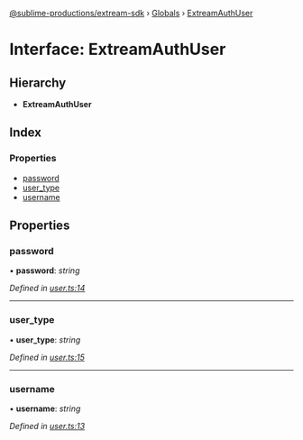 [@sublime-productions/extream-sdk](../README.md) › [Globals](../globals.md) › [ExtreamAuthUser](extreamauthuser.md)

# Interface: ExtreamAuthUser

## Hierarchy

* **ExtreamAuthUser**

## Index

### Properties

* [password](extreamauthuser.md#password)
* [user_type](extreamauthuser.md#user_type)
* [username](extreamauthuser.md#username)

## Properties

###  password

• **password**: *string*

*Defined in [user.ts:14](https://github.com/Extream-SaaS/ex-sdk/blob/be861a6/src/user.ts#L14)*

___

###  user_type

• **user_type**: *string*

*Defined in [user.ts:15](https://github.com/Extream-SaaS/ex-sdk/blob/be861a6/src/user.ts#L15)*

___

###  username

• **username**: *string*

*Defined in [user.ts:13](https://github.com/Extream-SaaS/ex-sdk/blob/be861a6/src/user.ts#L13)*
